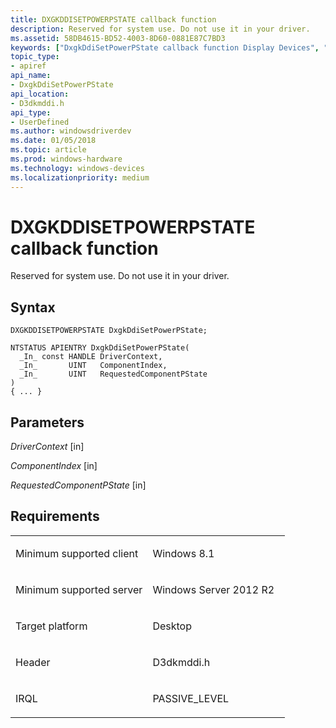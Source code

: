 ```yaml
---
title: DXGKDDISETPOWERPSTATE callback function
description: Reserved for system use. Do not use it in your driver.
ms.assetid: 58DB4615-BD52-4003-8D60-0881E87C7BD3
keywords: ["DxgkDdiSetPowerPState callback function Display Devices", "DXGKDDISETPOWERPSTATE"]
topic_type:
- apiref
api_name:
- DxgkDdiSetPowerPState
api_location:
- D3dkmddi.h
api_type:
- UserDefined
ms.author: windowsdriverdev
ms.date: 01/05/2018
ms.topic: article
ms.prod: windows-hardware
ms.technology: windows-devices
ms.localizationpriority: medium
---
```


# DXGKDDISETPOWERPSTATE callback function


Reserved for system use. Do not use it in your driver.

Syntax
------

```ManagedCPlusPlus
DXGKDDISETPOWERPSTATE DxgkDdiSetPowerPState;

NTSTATUS APIENTRY DxgkDdiSetPowerPState(
  _In_ const HANDLE DriverContext,
  _In_       UINT   ComponentIndex,
  _In_       UINT   RequestedComponentPState
)
{ ... }
```

Parameters
----------

*DriverContext* \[in\]

*ComponentIndex* \[in\]

*RequestedComponentPState* \[in\]

Requirements
------------

<table>
<colgroup>
<col width="50%" />
<col width="50%" />
</colgroup>
<tbody>
<tr class="odd">
<td align="left"><p>Minimum supported client</p></td>
<td align="left"><p>Windows 8.1</p></td>
</tr>
<tr class="even">
<td align="left"><p>Minimum supported server</p></td>
<td align="left"><p>Windows Server 2012 R2</p></td>
</tr>
<tr class="odd">
<td align="left"><p>Target platform</p></td>
<td align="left">Desktop</td>
</tr>
<tr class="even">
<td align="left"><p>Header</p></td>
<td align="left">D3dkmddi.h</td>
</tr>
<tr class="odd">
<td align="left"><p>IRQL</p></td>
<td align="left"><p>PASSIVE_LEVEL</p></td>
</tr>
</tbody>
</table>

 

 





